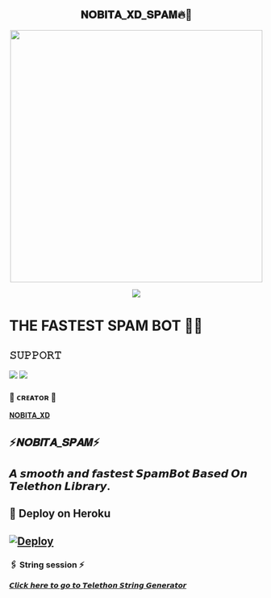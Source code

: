 <h2 align="center"><b> 𝐍𝐎𝐁𝐈𝐓𝐀_𝐗𝐃_𝐒𝐏𝐀𝐌🔥💫 </b></h2>

<p align='Middle'><a href='https://t.me/Nobi_xxd'><img src='https://telegra.ph/file/8c0c0dc2721c54857acf0.jpg' width='500"'></a></p>

<p align="center">
  <img src="https://readme-typing-svg.herokuapp.com?color=F77247&width=420&lines=A+Advanced+And+High+Quality+Bot%E2%9C%8C%EF%B8%8F;Pro%2C+Op%2C+YourDad%E2%9D%A4%EF%B8%8F">
</p> 

# THE FASTEST SPAM BOT 🤞🤞 


## 𝚂𝚄𝙿𝙿𝙾𝚁𝚃 
                          
<a href="https://t.me/mahakalspamcontrolroom"><img src="https://img.shields.io/badge/Join-SUPPORT%20GROUP-red.svg?logo=Telegram"></a>
<a href="https://t.me/mahakalspamcontrolroom"><img src="https://img.shields.io/badge/Join-OFFICIAL%20GROUP-red.svg?logo=Telegram"></a>


### 🖤 ᴄʀᴇᴀᴛᴏʀ 🖤

[𝐍𝐎𝐁𝐈𝐓𝐀_𝐗𝐃](https://t.me/Nobi_xxd)

## ⚡𝑵𝑶𝑩𝑰𝑻𝑨_𝑺𝑷𝑨𝑴⚡
## 𝘼 𝙨𝙢𝙤𝙤𝙩𝙝 𝙖𝙣𝙙 𝙛𝙖𝙨𝙩𝙚𝙨𝙩 𝙎𝙥𝙖𝙢𝘽𝙤𝙩  𝘽𝙖𝙨𝙚𝙙 𝙊𝙣 𝙏𝙚𝙡𝙚𝙩𝙝𝙤𝙣 𝙇𝙞𝙗𝙧𝙖𝙧𝙮.



## 🚀 Deploy on Heroku 
[![Deploy](https://www.herokucdn.com/deploy/button.svg)](https://heroku.com/deploy?template=https://github.com/zala8800/NOBITA_SPAM_BOTS)
------------------------------------------------

### 🖇️ String session ⚡

[𝘾𝙡𝙞𝙘𝙠 𝙝𝙚𝙧𝙚 𝙩𝙤 𝙜𝙤 𝙩𝙤 𝙏𝙚𝙡𝙚𝙩𝙝𝙤𝙣 𝙎𝙩𝙧𝙞𝙣𝙜 𝙂𝙚𝙣𝙚𝙧𝙖𝙩𝙤𝙧](https://t.me/SessionGeneratorBot)




